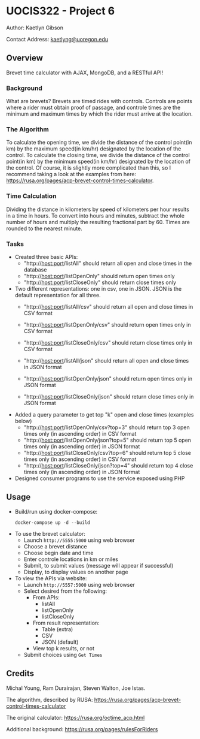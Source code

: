 # UOCIS322 - Project 6 #
Author: Kaetlyn Gibson

Contact Address: kaetlyng@uoregon.edu

## Overview
Brevet time calculator with AJAX, MongoDB, and a RESTful API!

### Background
What are brevets? Brevets are timed rides with controls. Controls are points where a rider must obtain proof of passage, and controle times are the minimum and maximum times by which the rider must arrive at the location.

### The Algorithm
To calculate the opening time, we divide the distance of the control point(in km) by the maximum speed(in km/hr) designated by the location of the control. To calculate the closing time, we divide the distance of the control point(in km) by the minimum speed(in km/hr) designated by the location of the control. Of course, it is slightly more complicated than this, so I recommend taking a look at the examples from here: https://rusa.org/pages/acp-brevet-control-times-calculator.

### Time Calculation
Dividing the distance in kilometers by speed of kilometers per hour results in a time
in hours. To convert into hours and minutes, subtract the whole number of hours and multiply the resulting fractional part by 60. Times are rounded to the nearest minute.

### Tasks

- Created three basic APIs:
  - "http://<host:port>/listAll" should return all open and close times in the database
  - "http://<host:port>/listOpenOnly" should return open times only
  - "http://<host:port>/listCloseOnly" should return close times only
- Two different representations: one in csv, one in JSON. JSON is the default representation for all three.
  - "http://<host:port>/listAll/csv" should return all open and close times in CSV format
  - "http://<host:port>/listOpenOnly/csv" should return open times only in CSV format
  - "http://<host:port>/listCloseOnly/csv" should return close times only in CSV format

  - "http://<host:port>/listAll/json" should return all open and close times in JSON format
  - "http://<host:port>/listOpenOnly/json" should return open times only in JSON format
  - "http://<host:port>/listCloseOnly/json" should return close times only in JSON format
- Added a query parameter to get top "k" open and close times (examples below)
  - "http://<host:port>/listOpenOnly/csv?top=3" should return top 3 open times only (in ascending order) in CSV format
  - "http://<host:port>/listOpenOnly/json?top=5" should return top 5 open times only (in ascending order) in JSON format
  - "http://<host:port>/listCloseOnly/csv?top=6" should return top 5 close times only (in ascending order) in CSV format
  - "http://<host:port>/listCloseOnly/json?top=4" should return top 4 close times only (in ascending order) in JSON format
- Designed consumer programs to use the service exposed using PHP

## Usage
- Build/run using docker-compose: 
  ```
  docker-compose up -d --build

  ```
- To use the brevet calculator:
  - Launch `http://5555:5000` using web browser
  - Choose a brevet distance
  - Choose begin date and time
  - Enter controle locations in km or miles
  - Submit, to submit values (message will appear if successful)
  - Display, to display values on another page
- To view the APIs via website:
  - Launch `http://5557:5000` using web browser
  - Select desired from the following:
    - From APIs:
      - listAll
      - listOpenOnly
      - listCloseOnly
    - From result representation:
      - Table (extra)
      - CSV
      - JSON (default)
    - View top k results, or not
  - Submit choices using `Get Times`

## Credits

Michal Young, Ram Durairajan, Steven Walton, Joe Istas.

The algorithm, described by RUSA: https://rusa.org/pages/acp-brevet-control-times-calculator

The original calculator: https://rusa.org/octime_acp.html

Additional background: https://rusa.org/pages/rulesForRiders
